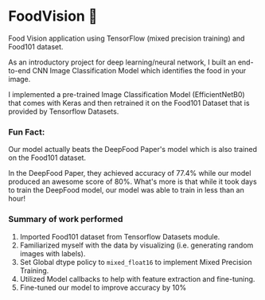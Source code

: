 # FoodVision :fries: 

Food Vision application using TensorFlow (mixed precision training) and Food101 dataset.

As an introductory project for deep learning/neural network, I built an end-to-end CNN Image Classification Model which identifies the food in your image.

I implemented a pre-trained Image Classification Model (EfficientNetB0) that comes with Keras and then retrained it on the Food101 Dataset that is provided by Tensorflow Datasets.

### Fun Fact:
Our model actually beats the DeepFood Paper's model which is also trained on the Food101 dataset.

In the DeepFood Paper, they achieved accuracy of 77.4% while our model produced an awesome score of 80%. What's more is that while it took days to train the DeepFood model, our model was able to train in less than an hour!

### Summary of work performed

1. Imported Food101 dataset from Tensorflow Datasets module.
2. Familiarized myself with the data by visualizing (i.e. generating random images with labels).
3. Set Global dtype policy to `mixed_float16` to implement Mixed Precision Training.
4. Utilized Model callbacks to help with feature extraction and fine-tuning.
5. Fine-tuned our model to improve accuracy by 10%
